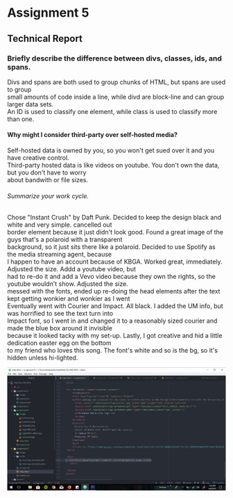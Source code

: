 # Assignment 5

## Technical Report

###  Briefly describe the difference between divs, classes, ids, and spans.
Divs and spans are both used to group chunks of HTML, but spans are used to group<br>
small amounts of code inside a line, while divd are block-line and can group larger data sets.</br>
An ID is used to classify one element, while class is used to classify more than one. <br>

#### Why might I consider third-party over self-hosted media?
Self-hosted data is owned by you, so you won't get sued over it and you have creative control.<br>
Third-party hosted data is like videos on youtube. You don't own the data, but you don't have to worry <br>
about bandwith or file sizes. <br>

###### Summarize your work cycle.
Chose "Instant Crush" by Daft Punk. Decided to keep the design black and white and very simple. cancelled out <br>
border element because it just didn't look good. Found a great image of the guys that's a polaroid with a transparent <br>
background, so it just sits there like a polaroid. Decided to use Spotify as the media streaming agent, because <br>
I happen to have an account because of KBGA. Worked great, immediately. Adjusted the size. Addd a youtube video, but <br>
had to re-do it and add a Vevo video because they own the rights, so the youtube wouldn't show. Adjusted the size. <br>
messed with the fonts, ended up re-doing the head elements after the text kept getting wonkier and wonkier as I went <br>
Eventually went with Courier and Impact. All black. I added the UM info, but was horrified to see the text turn into <br>
Impact font, so I went in and changed it to a reasonably sized courier and made the blue box around it invisible <br>
because it looked tacky with my set-up. Lastly, I got creative and hid a little dedication easter egg on the bottom <br>
to my friend who loves this song. The font's white and so is the bg, so it's hidden unless hi-lighted. <br>

<img src="./images/screenshot.jpg"/>
